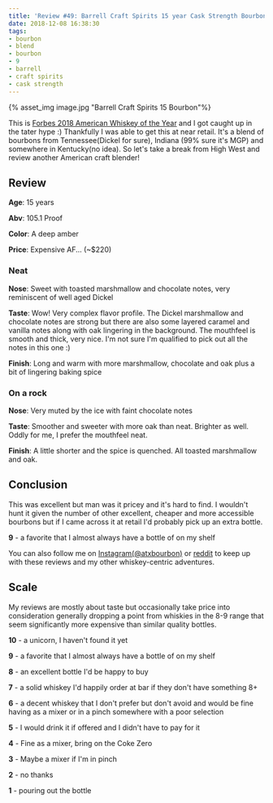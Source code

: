 ```yaml
---
title: 'Review #49: Barrell Craft Spirits 15 year Cask Strength Bourbon 2018'
date: 2018-12-08 16:38:30
tags:
- bourbon
- blend
- bourbon
- 9
- barrell
- craft spirits
- cask strength
---
```


{% asset_img image.jpg "Barrell Craft Spirits 15 Bourbon"%}

This is [Forbes 2018 American Whiskey of the Year](https://www.forbes.com/sites/fredminnick/2018/11/16/best-american-whiskey-how-an-underdog-won-2018/#7e50cc1d63c9) and I got caught up in the tater hype :) Thankfully I was able to get this at near retail. It's a blend of bourbons from Tennessee(Dickel for sure), Indiana (99% sure it's MGP) and somewhere in Kentucky(no idea). So let's take a break from High West and review another American craft blender!

## Review
**Age**: 15 years

**Abv**: 105.1 Proof

**Color**: A deep amber

**Price**: Expensive AF... (~$220)

### Neat
**Nose**: Sweet with toasted marshmallow and chocolate notes, very reminiscent of well aged Dickel

**Taste**: Wow! Very complex flavor profile. The Dickel marshmallow and chocolate notes are strong but there are also some layered caramel and vanilla notes along with oak lingering in the background. The mouthfeel is smooth and thick, very nice. I'm not sure I'm qualified to pick out all the notes in this one :)

**Finish**: Long and warm with more marshmallow, chocolate and oak plus a bit of lingering baking spice

### On a rock
**Nose**: Very muted by the ice with faint chocolate notes

**Taste**: Smoother and sweeter with more oak than neat. Brighter as well. Oddly for me, I prefer the mouthfeel neat.

**Finish**: A little shorter and the spice is quenched. All toasted marshmallow and oak.

## Conclusion
This was excellent but man was it pricey and it's hard to find. I wouldn't hunt it given the number of other excellent, cheaper and more accessible bourbons but if I came across it at retail I'd probably pick up an extra bottle.

**9** - a favorite that I almost always have a bottle of on my shelf

You can also follow me on [Instagram(@atxbourbon)](https://www.instagram.com/atxbourbon/) or [reddit](https://www.reddit.com/r/scottmotorraddrinks/) to keep up with these reviews and my other whiskey-centric adventures.


## Scale
My reviews are mostly about taste but occasionally take price into consideration generally dropping a point from whiskies in the 8-9 range that seem significantly more expensive than similar quality bottles.

**10** - a unicorn, I haven't found it yet

**9** - a favorite that I almost always have a bottle of on my shelf

**8** - an excellent bottle I'd be happy to buy

**7** - a solid whiskey I'd happily order at bar if they don't have something 8+

**6** - a decent whiskey that I don't prefer but don't avoid and would be fine having as a mixer or in a pinch somewhere with a poor selection

**5** - I would drink it if offered and I didn't have to pay for it

**4** - Fine as a mixer, bring on the Coke Zero

**3** - Maybe a mixer if I'm in  pinch

**2** - no thanks

**1** - pouring out the bottle  